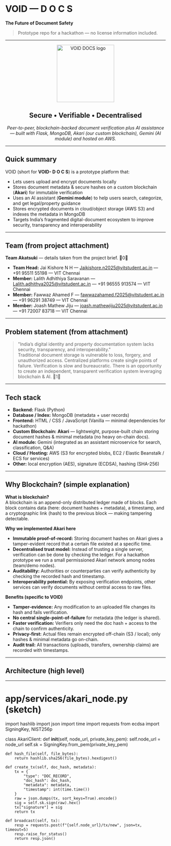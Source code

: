 # VOID — D O C S  
**The Future of Document Safety**  

> Prototype repo for a hackathon — no license information included.

---

<!-- Hero (styled with a small inline HTML/CSS block so the README looks nice on GitHub) -->
<div align="center">
  <img src="./assets/logo.png" alt="VOID DOCS logo" width="180" />
  <h2>Secure • Verifiable • Decentralised</h2>
  <p><em>Peer-to-peer, blockchain-backed document verification plus AI assistance — built with Flask, MongoDB, Akari (our custom blockchain), Gemini (AI module) and hosted on AWS.</em></p>
</div>

---

## Quick summary
VOID (short for **VOID- D O C S**) is a prototype platform that:

- Lets users upload and encrypt documents locally
- Stores document metadata & secure hashes on a custom blockchain (**Akari**) for immutable verification
- Uses an AI assistant (**Gemini module**) to help users search, categorize, and get legal/property guidance
- Stores encrypted documents in cloud/object storage (AWS S3) and indexes the metadata in MongoDB
- Targets India’s fragmented digital-document ecosystem to improve security, transparency and interoperability

---

## Team (from project attachment)
**Team Akatsuki** — details taken from the project brief. 0

- **Team Head:** Jai Kishore N H — Jaikishore.n2025@vitstudent.ac.in — +91 95511 55198 — VIT Chennai  
- **Member:** Lalith Adhithiya Saravanan — Lalith.adhithya2025@vitstudent.ac.in — +91 96555 913574 — VIT Chennai  
- **Member:** Fawwaz Ahamed F — fawwazahamed.f2025@vitstudent.ac.in — +91 96291 38749 — VIT Chennai  
- **Member:** Joash Mathew Jiju — joash.mathewjiju2025@vitstudent.ac.in — +91 72007 83718 — VIT Chennai

---

## Problem statement (from attachment)
> "India’s digital identity and property documentation system lacks security, transparency, and interoperability."  
> Traditional document storage is vulnerable to loss, forgery, and unauthorized access. Centralized platforms create single points of failure. Verification is slow and bureaucratic. There is an opportunity to create an independent, transparent verification system leveraging blockchain & AI. 1

---

## Tech stack
- **Backend:** Flask (Python)  
- **Database / Index:** MongoDB (metadata + user records)  
- **Frontend:** HTML / CSS / JavaScript (Vanilla — minimal dependencies for hackathon)  
- **Custom Blockchain:** **Akari** — lightweight, purpose-built chain storing document hashes & minimal metadata (no heavy on-chain docs).  
- **AI module:** Gemini (integrated as an assistant microservice for search, classification, Q&A)  
- **Cloud / Hosting:** AWS (S3 for encrypted blobs, EC2 / Elastic Beanstalk / ECS for services)  
- **Other:** local encryption (AES), signature (ECDSA), hashing (SHA-256)  

---

## Why Blockchain? (simple explanation)
**What is blockchain?**  
A blockchain is an append-only distributed ledger made of blocks. Each block contains data (here: document hashes + metadata), a timestamp, and a cryptographic link (hash) to the previous block — making tampering detectable.

**Why we implemented Akari here**
- **Immutable proof-of-record:** Storing document hashes on Akari gives a tamper-evident record that a certain file existed at a specific time.  
- **Decentralised trust model:** Instead of trusting a single server, verification can be done by checking the ledger. For a hackathon prototype we run a small permissioned Akari network among nodes (team/demo nodes).  
- **Auditability:** Authorities or counterparties can verify authenticity by checking the recorded hash and timestamp.  
- **Interoperability potential:** By exposing verification endpoints, other services can verify documents without central access to raw files.

**Benefits (specific to VOID)**
- **Tamper-evidence:** Any modification to an uploaded file changes its hash and fails verification.  
- **No central single-point-of-failure** for metadata (the ledger is shared).  
- **Faster verification:** Verifiers only need the doc hash + access to the chain to confirm authenticity.  
- **Privacy-first:** Actual files remain encrypted off-chain (S3 / local); only hashes & minimal metadata go on-chain.  
- **Audit trail:** All transactions (uploads, transfers, ownership claims) are recorded with timestamps.

---

## Architecture (high level)
---
# app/services/akari_node.py  (sketch)
import hashlib
import json
import time
import requests
from ecdsa import SigningKey, NIST256p

class AkariClient:
    def __init__(self, node_url, private_key_pem):
        self.node_url = node_url
        self.sk = SigningKey.from_pem(private_key_pem)

    def hash_file(self, file_bytes):
        return hashlib.sha256(file_bytes).hexdigest()

    def create_tx(self, doc_hash, metadata):
        tx = {
            "type": "DOC_RECORD",
            "doc_hash": doc_hash,
            "metadata": metadata,
            "timestamp": int(time.time())
        }
        raw = json.dumps(tx, sort_keys=True).encode()
        sig = self.sk.sign(raw).hex()
        tx["signature"] = sig
        return tx

    def broadcast(self, tx):
        resp = requests.post(f"{self.node_url}/tx/new", json=tx, timeout=5)
        resp.raise_for_status()
        return resp.json()
